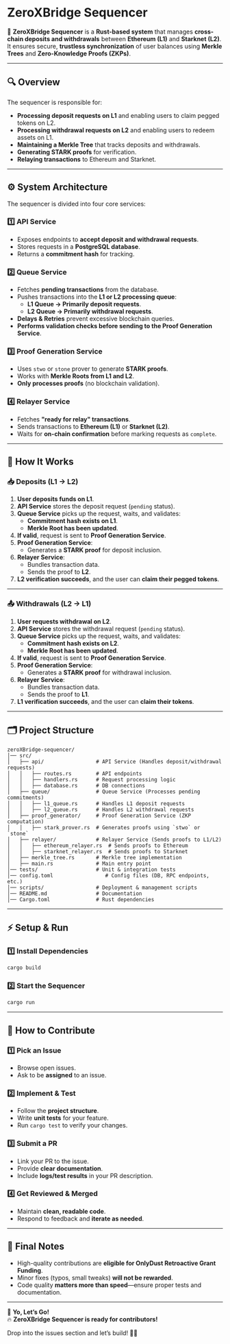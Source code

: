 # **ZeroXBridge Sequencer**  

🚀 **ZeroXBridge Sequencer** is a **Rust-based system** that manages **cross-chain deposits and withdrawals** between **Ethereum (L1)** and **Starknet (L2)**. It ensures secure, **trustless synchronization** of user balances using **Merkle Trees** and **Zero-Knowledge Proofs (ZKPs)**.

---

## **🔍 Overview**  

The sequencer is responsible for:  

- **Processing deposit requests on L1** and enabling users to claim pegged tokens on L2.  
- **Processing withdrawal requests on L2** and enabling users to redeem assets on L1.  
- **Maintaining a Merkle Tree** that tracks deposits and withdrawals.  
- **Generating STARK proofs** for verification.  
- **Relaying transactions** to Ethereum and Starknet.  

---

## **⚙️ System Architecture**  

The sequencer is divided into four core services:

### **1️⃣ API Service**  

- Exposes endpoints to **accept deposit and withdrawal requests**.  
- Stores requests in a **PostgreSQL database**.  
- Returns a **commitment hash** for tracking.  

### **2️⃣ Queue Service**  

- Fetches **pending transactions** from the database.  
- Pushes transactions into the **L1 or L2 processing queue**:  
  - **L1 Queue → Primarily deposit requests**.  
  - **L2 Queue → Primarily withdrawal requests**.  
- **Delays & Retries** prevent excessive blockchain queries.  
- **Performs validation checks before sending to the Proof Generation Service**.  

### **3️⃣ Proof Generation Service**  

- Uses `stwo` or `stone` prover to generate **STARK proofs**.  
- Works with **Merkle Roots from L1 and L2**.  
- **Only processes proofs** (no blockchain validation).  

### **4️⃣ Relayer Service**  

- Fetches **"ready for relay" transactions**.  
- Sends transactions to **Ethereum (L1)** or **Starknet (L2)**.  
- Waits for **on-chain confirmation** before marking requests as `complete`.  

---

## **🔄 How It Works**  

### **📥 Deposits (L1 → L2)**  

1. **User deposits funds on L1**.  
2. **API Service** stores the deposit request (`pending` status).  
3. **Queue Service** picks up the request, waits, and validates:  
   - **Commitment hash exists on L1**.  
   - **Merkle Root has been updated**.  
4. **If valid**, request is sent to **Proof Generation Service**.  
5. **Proof Generation Service**:  
   - Generates a **STARK proof** for deposit inclusion.  
6. **Relayer Service**:  
   - Bundles transaction data.  
   - Sends the proof to **L2**.  
7. **L2 verification succeeds**, and the user can **claim their pegged tokens**.  

---

### **📤 Withdrawals (L2 → L1)**  

1. **User requests withdrawal on L2**.  
2. **API Service** stores the withdrawal request (`pending` status).  
3. **Queue Service** picks up the request, waits, and validates:  
   - **Commitment hash exists on L2**.  
   - **Merkle Root has been updated**.  
4. **If valid**, request is sent to **Proof Generation Service**.  
5. **Proof Generation Service**:  
   - Generates a **STARK proof** for withdrawal inclusion.  
6. **Relayer Service**:  
   - Bundles transaction data.  
   - Sends the proof to **L1**.  
7. **L1 verification succeeds**, and the user can **claim their tokens**.  

---

## **🗂 Project Structure**  

```
zeroXBridge-sequencer/
│── src/
│   ├── api/                 # API Service (Handles deposit/withdrawal requests)
│   │   ├── routes.rs        # API endpoints
│   │   ├── handlers.rs      # Request processing logic
│   │   ├── database.rs      # DB connections
│   ├── queue/               # Queue Service (Processes pending commitments)
│   │   ├── l1_queue.rs      # Handles L1 deposit requests
│   │   ├── l2_queue.rs      # Handles L2 withdrawal requests
│   ├── proof_generator/     # Proof Generation Service (ZKP computation)
│   │   ├── stark_prover.rs  # Generates proofs using `stwo` or `stone`
│   ├── relayer/             # Relayer Service (Sends proofs to L1/L2)
│   │   ├── ethereum_relayer.rs  # Sends proofs to Ethereum
│   │   ├── starknet_relayer.rs  # Sends proofs to Starknet
│   ├── merkle_tree.rs       # Merkle tree implementation
│   ├── main.rs              # Main entry point
│── tests/                   # Unit & integration tests
│── config.toml                 # Config files (DB, RPC endpoints, etc.)
│── scripts/                 # Deployment & management scripts
│── README.md                # Documentation
│── Cargo.toml               # Rust dependencies
```

---

## **⚡ Setup & Run**  

### **1️⃣ Install Dependencies**  

```bash
cargo build
```

### **2️⃣ Start the Sequencer**  

```bash
cargo run
```

---

## **🤝 How to Contribute**  

### **1️⃣ Pick an Issue**  

- Browse open issues.  
- Ask to be **assigned** to an issue.  

### **2️⃣ Implement & Test**  

- Follow the **project structure**.  
- Write **unit tests** for your feature.  
- Run `cargo test` to verify your changes.  

### **3️⃣ Submit a PR**  

- Link your PR to the issue.  
- Provide **clear documentation**.  
- Include **logs/test results** in your PR description.  

### **4️⃣ Get Reviewed & Merged**  

- Maintain **clean, readable code**.  
- Respond to feedback and **iterate as needed**.  

---

## **🎯 Final Notes**  

- High-quality contributions are **eligible for OnlyDust Retroactive Grant Funding**.  
- Minor fixes (typos, small tweaks) **will not be rewarded**.  
- Code quality **matters more than speed**—ensure proper tests and documentation.  

---

🚀 **Yo, Let’s Go!**  
🔥 **ZeroXBridge Sequencer is ready for contributors!**  

Drop into the issues section and let’s build! 🎯🔥
